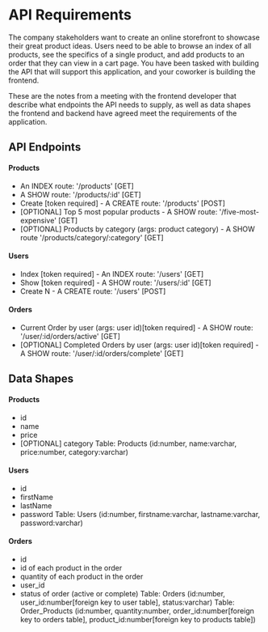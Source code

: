 # API Requirements

The company stakeholders want to create an online storefront to showcase their great product ideas. Users need to be able to browse an index of all products, see the specifics of a single product, and add products to an order that they can view in a cart page. You have been tasked with building the API that will support this application, and your coworker is building the frontend.

These are the notes from a meeting with the frontend developer that describe what endpoints the API needs to supply, as well as data shapes the frontend and backend have agreed meet the requirements of the application.

## API Endpoints

#### Products

- An INDEX route: '/products' [GET]
- A SHOW route: '/products/:id' [GET]
- Create [token required] - A CREATE route: '/products' [POST]
- [OPTIONAL] Top 5 most popular products - A SHOW route: '/five-most-expensive' [GET]
- [OPTIONAL] Products by category (args: product category) - A SHOW route '/products/category/:category' [GET]

#### Users

- Index [token required] - An INDEX route: '/users' [GET]
- Show [token required] - A SHOW route: '/users/:id' [GET]
- Create N - A CREATE route: '/users' [POST]

#### Orders

- Current Order by user (args: user id)[token required] - A SHOW route: '/user/:id/orders/active' [GET]
- [OPTIONAL] Completed Orders by user (args: user id)[token required] - A SHOW route: '/user/:id/orders/complete' [GET]

## Data Shapes

#### Products

- id
- name
- price
- [OPTIONAL] category
  Table: Products (id:number, name:varchar, price:number, category:varchar)

#### Users

- id
- firstName
- lastName
- password
  Table: Users (id:number, firstname:varchar, lastname:varchar, password:varchar)

#### Orders

- id
- id of each product in the order
- quantity of each product in the order
- user_id
- status of order (active or complete)
  Table: Orders (id:number, user_id:number[foreign key to user table], status:varchar)
  Table: Order_Products (id:number, quantity:number, order_id:number[foreign key to orders table], product_id:number[foreign key to products table])
